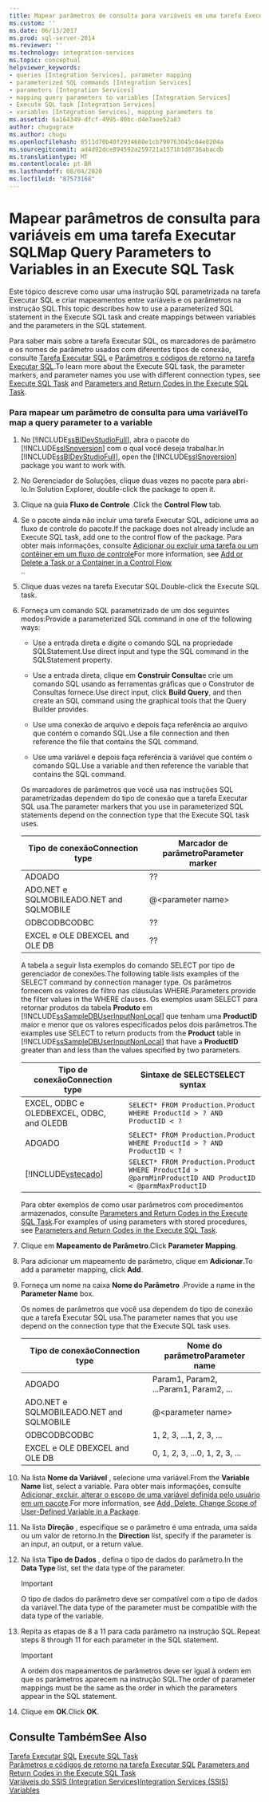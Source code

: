 ```yaml
---
title: Mapear parâmetros de consulta para variáveis em uma tarefa Executar SQL | Microsoft Docs
ms.custom: ''
ms.date: 06/13/2017
ms.prod: sql-server-2014
ms.reviewer: ''
ms.technology: integration-services
ms.topic: conceptual
helpviewer_keywords:
- queries [Integration Services], parameter mapping
- parameterized SQL commands [Integration Services]
- parameters [Integration Services]
- mapping query parameters to variables [Integration Services]
- Execute SQL task [Integration Services]
- variables [Integration Services], mapping parameters to
ms.assetid: 6a164349-dfcf-4995-80bc-d4e7aee52a83
author: chugugrace
ms.author: chugu
ms.openlocfilehash: 8511d70b40f2934680e1cb790763045c04e8204a
ms.sourcegitcommit: ad4d92dce894592a259721a1571b1d8736abacdb
ms.translationtype: MT
ms.contentlocale: pt-BR
ms.lasthandoff: 08/04/2020
ms.locfileid: "87573168"
---
```

# <a name="map-query-parameters-to-variables-in-an-execute-sql-task"></a><span data-ttu-id="0b5f4-102">Mapear parâmetros de consulta para variáveis em uma tarefa Executar SQL</span><span class="sxs-lookup"><span data-stu-id="0b5f4-102">Map Query Parameters to Variables in an Execute SQL Task</span></span>

  <span data-ttu-id="0b5f4-103">Este tópico descreve como usar uma instrução SQL parametrizada na tarefa Executar SQL e criar mapeamentos entre variáveis e os parâmetros na instrução SQL.</span><span class="sxs-lookup"><span data-stu-id="0b5f4-103">This topic describes how to use a parameterized SQL statement in the Execute SQL task and create mappings between variables and the parameters in the SQL statement.</span></span>  
  
 <span data-ttu-id="0b5f4-104">Para saber mais sobre a tarefa Executar SQL, os marcadores de parâmetro e os nomes de parâmetro usados com diferentes tipos de conexão, consulte [Tarefa Executar SQL](control-flow/execute-sql-task.md) e [Parâmetros e códigos de retorno na tarefa Executar SQL](../../2014/integration-services/parameters-and-return-codes-in-the-execute-sql-task.md).</span><span class="sxs-lookup"><span data-stu-id="0b5f4-104">To learn more about the Execute SQL task, the parameter markers, and parameter names you use with different connection types, see [Execute SQL Task](control-flow/execute-sql-task.md) and [Parameters and Return Codes in the Execute SQL Task](../../2014/integration-services/parameters-and-return-codes-in-the-execute-sql-task.md).</span></span>  
  
### <a name="to-map-a-query-parameter-to-a-variable"></a><span data-ttu-id="0b5f4-105">Para mapear um parâmetro de consulta para uma variável</span><span class="sxs-lookup"><span data-stu-id="0b5f4-105">To map a query parameter to a variable</span></span>  
  
1.  <span data-ttu-id="0b5f4-106">No [!INCLUDE[ssBIDevStudioFull](../includes/ssbidevstudiofull-md.md)], abra o pacote do [!INCLUDE[ssISnoversion](../includes/ssisnoversion-md.md)] com o qual você deseja trabalhar.</span><span class="sxs-lookup"><span data-stu-id="0b5f4-106">In [!INCLUDE[ssBIDevStudioFull](../includes/ssbidevstudiofull-md.md)], open the [!INCLUDE[ssISnoversion](../includes/ssisnoversion-md.md)] package you want to work with.</span></span>  
  
2.  <span data-ttu-id="0b5f4-107">No Gerenciador de Soluções, clique duas vezes no pacote para abri-lo.</span><span class="sxs-lookup"><span data-stu-id="0b5f4-107">In Solution Explorer, double-click the package to open it.</span></span>  
  
3.  <span data-ttu-id="0b5f4-108">Clique na guia **Fluxo de Controle** .</span><span class="sxs-lookup"><span data-stu-id="0b5f4-108">Click the **Control Flow** tab.</span></span>  
  
4.  <span data-ttu-id="0b5f4-109">Se o pacote ainda não incluir uma tarefa Executar SQL, adicione uma ao fluxo de controle do pacote.</span><span class="sxs-lookup"><span data-stu-id="0b5f4-109">If the package does not already include an Execute SQL task, add one to the control flow of the package.</span></span> <span data-ttu-id="0b5f4-110">Para obter mais informações, consulte [Adicionar ou excluir uma tarefa ou um contêiner em um fluxo de controle](control-flow/add-or-delete-a-task-or-a-container-in-a-control-flow.md)</span><span class="sxs-lookup"><span data-stu-id="0b5f4-110">For more information, see [Add or Delete a Task or a Container in a Control Flow](control-flow/add-or-delete-a-task-or-a-container-in-a-control-flow.md)</span></span>  
  <span data-ttu-id="0b5f4-111">.</span><span class="sxs-lookup"><span data-stu-id="0b5f4-111">.</span></span>  
  
5.  <span data-ttu-id="0b5f4-112">Clique duas vezes na tarefa Executar SQL.</span><span class="sxs-lookup"><span data-stu-id="0b5f4-112">Double-click the Execute SQL task.</span></span>  
  
6.  <span data-ttu-id="0b5f4-113">Forneça um comando SQL parametrizado de um dos seguintes modos:</span><span class="sxs-lookup"><span data-stu-id="0b5f4-113">Provide a parameterized SQL command in one of the following ways:</span></span>  
  
    -   <span data-ttu-id="0b5f4-114">Use a entrada direta e digite o comando SQL na propriedade SQLStatement.</span><span class="sxs-lookup"><span data-stu-id="0b5f4-114">Use direct input and type the SQL command in the SQLStatement property.</span></span>  
  
    -   <span data-ttu-id="0b5f4-115">Use a entrada direta, clique em **Construir Consulta**e crie um comando SQL usando as ferramentas gráficas que o Construtor de Consultas fornece.</span><span class="sxs-lookup"><span data-stu-id="0b5f4-115">Use direct input, click **Build Query**, and then create an SQL command using the graphical tools that the Query Builder provides.</span></span>  
  
    -   <span data-ttu-id="0b5f4-116">Use uma conexão de arquivo e depois faça referência ao arquivo que contém o comando SQL.</span><span class="sxs-lookup"><span data-stu-id="0b5f4-116">Use a file connection and then reference the file that contains the SQL command.</span></span>  
  
    -   <span data-ttu-id="0b5f4-117">Use uma variável e depois faça referência à variável que contém o comando SQL.</span><span class="sxs-lookup"><span data-stu-id="0b5f4-117">Use a variable and then reference the variable that contains the SQL command.</span></span>  
  
     <span data-ttu-id="0b5f4-118">Os marcadores de parâmetros que você usa nas instruções SQL parametrizadas dependem do tipo de conexão que a tarefa Executar SQL usa.</span><span class="sxs-lookup"><span data-stu-id="0b5f4-118">The parameter markers that you use in parameterized SQL statements depend on the connection type that the Execute SQL task uses.</span></span>  
  
    |<span data-ttu-id="0b5f4-119">Tipo de conexão</span><span class="sxs-lookup"><span data-stu-id="0b5f4-119">Connection type</span></span>|<span data-ttu-id="0b5f4-120">Marcador de parâmetro</span><span class="sxs-lookup"><span data-stu-id="0b5f4-120">Parameter marker</span></span>|  
    |---------------------|----------------------|  
    |<span data-ttu-id="0b5f4-121">ADO</span><span class="sxs-lookup"><span data-stu-id="0b5f4-121">ADO</span></span>|<span data-ttu-id="0b5f4-122">?</span><span class="sxs-lookup"><span data-stu-id="0b5f4-122">?</span></span>|  
    |<span data-ttu-id="0b5f4-123">ADO.NET e SQLMOBILE</span><span class="sxs-lookup"><span data-stu-id="0b5f4-123">ADO.NET and SQLMOBILE</span></span>|@\<parameter name>|  
    |<span data-ttu-id="0b5f4-124">ODBCODBC</span><span class="sxs-lookup"><span data-stu-id="0b5f4-124">ODBC</span></span>|<span data-ttu-id="0b5f4-125">?</span><span class="sxs-lookup"><span data-stu-id="0b5f4-125">?</span></span>|  
    |<span data-ttu-id="0b5f4-126">EXCEL e OLE DB</span><span class="sxs-lookup"><span data-stu-id="0b5f4-126">EXCEL and OLE DB</span></span>|<span data-ttu-id="0b5f4-127">?</span><span class="sxs-lookup"><span data-stu-id="0b5f4-127">?</span></span>|  
  
     <span data-ttu-id="0b5f4-128">A tabela a seguir lista exemplos do comando SELECT por tipo de gerenciador de conexões.</span><span class="sxs-lookup"><span data-stu-id="0b5f4-128">The following table lists examples of the SELECT command by connection manager type.</span></span> <span data-ttu-id="0b5f4-129">Os parâmetros fornecem os valores de filtro nas cláusulas WHERE.</span><span class="sxs-lookup"><span data-stu-id="0b5f4-129">Parameters provide the filter values in the WHERE clauses.</span></span> <span data-ttu-id="0b5f4-130">Os exemplos usam SELECT para retornar produtos da tabela **Produto** em [!INCLUDE[ssSampleDBUserInputNonLocal](../includes/sssampledbuserinputnonlocal-md.md)] que tenham uma **ProductID** maior e menor que os valores especificados pelos dois parâmetros.</span><span class="sxs-lookup"><span data-stu-id="0b5f4-130">The examples use SELECT to return products from the **Product** table in [!INCLUDE[ssSampleDBUserInputNonLocal](../includes/sssampledbuserinputnonlocal-md.md)] that have a **ProductID** greater than and less than the values specified by two parameters.</span></span>  
  
    |<span data-ttu-id="0b5f4-131">Tipo de conexão</span><span class="sxs-lookup"><span data-stu-id="0b5f4-131">Connection type</span></span>|<span data-ttu-id="0b5f4-132">Sintaxe de SELECT</span><span class="sxs-lookup"><span data-stu-id="0b5f4-132">SELECT syntax</span></span>|  
    |---------------------|-------------------|  
    |<span data-ttu-id="0b5f4-133">EXCEL, ODBC e OLEDB</span><span class="sxs-lookup"><span data-stu-id="0b5f4-133">EXCEL, ODBC, and OLEDB</span></span>|`SELECT* FROM Production.Product WHERE ProductId > ? AND ProductID < ?`|  
    |<span data-ttu-id="0b5f4-134">ADO</span><span class="sxs-lookup"><span data-stu-id="0b5f4-134">ADO</span></span>|`SELECT* FROM Production.Product WHERE ProductId > ? AND ProductID < ?`|  
    |[!INCLUDE[vstecado](../includes/vstecado-md.md)]|`SELECT* FROM Production.Product WHERE ProductId > @parmMinProductID AND ProductID < @parmMaxProductID`|  
  
     <span data-ttu-id="0b5f4-135">Para obter exemplos de como usar parâmetros com procedimentos armazenados, consulte [Parameters and Return Codes in the Execute SQL Task](../../2014/integration-services/parameters-and-return-codes-in-the-execute-sql-task.md).</span><span class="sxs-lookup"><span data-stu-id="0b5f4-135">For examples of using parameters with stored procedures, see [Parameters and Return Codes in the Execute SQL Task](../../2014/integration-services/parameters-and-return-codes-in-the-execute-sql-task.md).</span></span>  
  
7.  <span data-ttu-id="0b5f4-136">Clique em **Mapeamento de Parâmetro**.</span><span class="sxs-lookup"><span data-stu-id="0b5f4-136">Click **Parameter Mapping**.</span></span>  
  
8.  <span data-ttu-id="0b5f4-137">Para adicionar um mapeamento de parâmetro, clique em **Adicionar**.</span><span class="sxs-lookup"><span data-stu-id="0b5f4-137">To add a parameter mapping, click **Add**.</span></span>  
  
9. <span data-ttu-id="0b5f4-138">Forneça um nome na caixa **Nome do Parâmetro** .</span><span class="sxs-lookup"><span data-stu-id="0b5f4-138">Provide a name in the **Parameter Name** box.</span></span>  
  
     <span data-ttu-id="0b5f4-139">Os nomes de parâmetros que você usa dependem do tipo de conexão que a tarefa Executar SQL usa.</span><span class="sxs-lookup"><span data-stu-id="0b5f4-139">The parameter names that you use depend on the connection type that the Execute SQL task uses.</span></span>  
  
    |<span data-ttu-id="0b5f4-140">Tipo de conexão</span><span class="sxs-lookup"><span data-stu-id="0b5f4-140">Connection type</span></span>|<span data-ttu-id="0b5f4-141">Nome do parâmetro</span><span class="sxs-lookup"><span data-stu-id="0b5f4-141">Parameter name</span></span>|  
    |---------------------|--------------------|  
    |<span data-ttu-id="0b5f4-142">ADO</span><span class="sxs-lookup"><span data-stu-id="0b5f4-142">ADO</span></span>|<span data-ttu-id="0b5f4-143">Param1, Param2, ...</span><span class="sxs-lookup"><span data-stu-id="0b5f4-143">Param1, Param2, ...</span></span>|  
    |<span data-ttu-id="0b5f4-144">ADO.NET e SQLMOBILE</span><span class="sxs-lookup"><span data-stu-id="0b5f4-144">ADO.NET and SQLMOBILE</span></span>|@\<parameter name>|  
    |<span data-ttu-id="0b5f4-145">ODBCODBC</span><span class="sxs-lookup"><span data-stu-id="0b5f4-145">ODBC</span></span>|<span data-ttu-id="0b5f4-146">1, 2, 3, ...</span><span class="sxs-lookup"><span data-stu-id="0b5f4-146">1, 2, 3, ...</span></span>|  
    |<span data-ttu-id="0b5f4-147">EXCEL e OLE DB</span><span class="sxs-lookup"><span data-stu-id="0b5f4-147">EXCEL and OLE DB</span></span>|<span data-ttu-id="0b5f4-148">0, 1, 2, 3, ...</span><span class="sxs-lookup"><span data-stu-id="0b5f4-148">0, 1, 2, 3, ...</span></span>|  
  
10. <span data-ttu-id="0b5f4-149">Na lista **Nome da Variável** , selecione uma variável.</span><span class="sxs-lookup"><span data-stu-id="0b5f4-149">From the **Variable Name** list, select a variable.</span></span> <span data-ttu-id="0b5f4-150">Para obter mais informações, consulte [Adicionar, excluir, alterar o escopo de uma variável definida pelo usuário em um pacote](../../2014/integration-services/add-delete-change-scope-of-user-defined-variable-in-a-package.md).</span><span class="sxs-lookup"><span data-stu-id="0b5f4-150">For more information, see [Add, Delete, Change Scope of User-Defined Variable in a Package](../../2014/integration-services/add-delete-change-scope-of-user-defined-variable-in-a-package.md).</span></span>  
  
11. <span data-ttu-id="0b5f4-151">Na lista **Direção** , especifique se o parâmetro é uma entrada, uma saída ou um valor de retorno.</span><span class="sxs-lookup"><span data-stu-id="0b5f4-151">In the **Direction** list, specify if the parameter is an input, an output, or a return value.</span></span>  
  
12. <span data-ttu-id="0b5f4-152">Na lista **Tipo de Dados** , defina o tipo de dados do parâmetro.</span><span class="sxs-lookup"><span data-stu-id="0b5f4-152">In the **Data Type** list, set the data type of the parameter.</span></span>  
  
    > [!IMPORTANT]  
    >  <span data-ttu-id="0b5f4-153">O tipo de dados do parâmetro deve ser compatível com o tipo de dados da variável.</span><span class="sxs-lookup"><span data-stu-id="0b5f4-153">The data type of the parameter must be compatible with the data type of the variable.</span></span>  
  
13. <span data-ttu-id="0b5f4-154">Repita as etapas de 8 a 11 para cada parâmetro na instrução SQL.</span><span class="sxs-lookup"><span data-stu-id="0b5f4-154">Repeat steps 8 through 11 for each parameter in the SQL statement.</span></span>  
  
    > [!IMPORTANT]  
    >  <span data-ttu-id="0b5f4-155">A ordem dos mapeamentos de parâmetros deve ser igual à ordem em que os parâmetros aparecem na instrução SQL.</span><span class="sxs-lookup"><span data-stu-id="0b5f4-155">The order of parameter mappings must be the same as the order in which the parameters appear in the SQL statement.</span></span>  
  
14. <span data-ttu-id="0b5f4-156">Clique em **OK**.</span><span class="sxs-lookup"><span data-stu-id="0b5f4-156">Click **OK**.</span></span>  
  
## <a name="see-also"></a><span data-ttu-id="0b5f4-157">Consulte Também</span><span class="sxs-lookup"><span data-stu-id="0b5f4-157">See Also</span></span>  
 <span data-ttu-id="0b5f4-158">[Tarefa Executar SQL](control-flow/execute-sql-task.md) </span><span class="sxs-lookup"><span data-stu-id="0b5f4-158">[Execute SQL Task](control-flow/execute-sql-task.md) </span></span>  
 <span data-ttu-id="0b5f4-159">[Parâmetros e códigos de retorno na tarefa Executar SQL](../../2014/integration-services/parameters-and-return-codes-in-the-execute-sql-task.md) </span><span class="sxs-lookup"><span data-stu-id="0b5f4-159">[Parameters and Return Codes in the Execute SQL Task](../../2014/integration-services/parameters-and-return-codes-in-the-execute-sql-task.md) </span></span>  
 [<span data-ttu-id="0b5f4-160">Variáveis do SSIS &#40;Integration Services&#41;</span><span class="sxs-lookup"><span data-stu-id="0b5f4-160">Integration Services &#40;SSIS&#41; Variables</span></span>](integration-services-ssis-variables.md)  
  
  
